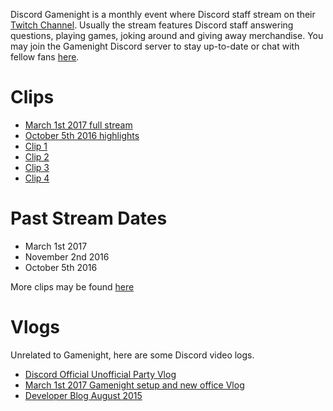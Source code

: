 <!-- TITLE: Gamenight -->
<!-- SUBTITLE: Discord Gamenight -->

Discord Gamenight is a monthly event where Discord staff stream on their [Twitch Channel](https://twitch.tv/discordapp). Usually the stream features Discord staff answering questions, playing games, joking around and giving away merchandise. You may join the Gamenight Discord server to stay up-to-date or chat with fellow fans [here](https://discord.gg/gamenight).

# Clips
* [March 1st 2017 full stream](https://www.twitch.tv/videos/125744049)
* [October 5th 2016 highlights](https://www.youtube.com/watch?v=FBa6ZmkHqVE)
* [Clip 1](https://www.twitch.tv/discordapp/clips/HelpfulEndearingCattleBudBlast)
* [Clip 2](https://www.twitch.tv/discordapp/clips/RespectfulTriangularCheetahKeyboardCat)
* [Clip 3](https://www.twitch.tv/discordapp/clips/MagnificentJazzyWolfOSsloth)
* [Clip 4](https://www.twitch.tv/discordapp/clips/DependableCarelessTildeDeIlluminati)

# Past Stream Dates
* March 1st 2017
* November 2nd 2016
* October 5th 2016

More clips may be found [here](https://www.twitch.tv/discordapp/clips)

# Vlogs
Unrelated to Gamenight, here are some Discord video logs.

* [Discord Official Unofficial Party Vlog](https://www.youtube.com/watch?v=DG_qaabZeQs&feature=youtu.be)
* [March 1st 2017 Gamenight setup and new office Vlog](https://www.youtube.com/watch?v=cvtf5Wbgdik)
* [Developer Blog August 2015](https://www.youtube.com/watch?v=9b-CWmwGUKw)

